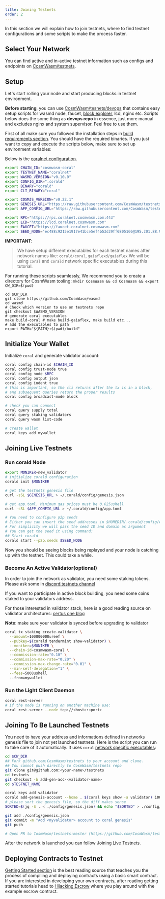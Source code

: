 ```yaml
---
title: Joining Testnets
order: 2
---
```


In this section we will explain how to join testnets, where to find testnet configurations and some scripts to make the process faster.

## Select Your Network

You can find active and in-active testnet information such as configs and endpoints on [CosmWasm/testnets](https://github.com/CosmWasm/testnets).

## Setup

Let's start rolling your node and start producing blocks in testnet environment.

**Before starting**, you can use [CosmWasm/tesnets/devops](https://github.com/CosmWasm/testnets/tree/master/devops) that contains easy setup scripts for wasmd
node, faucet, [block explorer](https://github.com/CosmWasm/big-dipper), lcd, nginx etc. Scripts
below does the some thing as **devops repo** in essence, just more manual and excludes nginx and system supervisor. Feel free
to use them.

First of all make sure you followed the installation steps in [build requirements section](./build-requirements.md). You should have the required binaries. If you just want to copy and execute the scripts below, make sure to set up environment variables:

Below is the [coralnet configuration](https://github.com/CosmWasm/testnets/tree/master/coralnet).

```sh
export CHAIN_ID="cosmwasm-coral"
export TESTNET_NAME="coralnet"
export WASMD_VERSION="v0.10.0"
export CONFIG_DIR=".corald"
export BINARY="corald"
export CLI_BINARY="coral"

export COSMJS_VERSION="v0.22.1"
export GENESIS_URL="https://raw.githubusercontent.com/CosmWasm/testnets/master/coralnet/config/genesis.json"
export APP_CONFIG_URL="https://raw.githubusercontent.com/CosmWasm/testnets/master/coralnet/config/app.toml"

export RPC="https://rpc.coralnet.cosmwasm.com:443"
export LCD="https://lcd.coralnet.cosmwasm.com"
export FAUCET="https://faucet.coralnet.cosmwasm.com"
export SEED_NODE="ec488c9215e1917e41bce5ef4b53d39ff6805166@195.201.88.9:26656"
```

**IMPORTANT**:
>We have setup different executables for each testnet names after network names like: `corald/coral`, `gaiaflexd/gaiaflex`
We will be using `coral` and `corald` network specific executables during this tutorial.

For running these scripts seamlessly, We recommend you to create a directory for CosmWasm tooling:
`mkdir CosmWasm && cd CosmWasm && export CW_DIR=$(pwd)`

```shell script
cd $CW_DIR
git clone https://github.com/CosmWasm/wasmd
cd wasmd
# Check which version to use on testnets repo
git checkout $WASMD_VERSION
# generate coral executables
make build-coral # make build-gaiaflex, make build etc...
# add the executables to path
export PATH="${PATH}:$(pwd)/build"
```

## Initialize Your Wallet

Initialize `coral` and generate validator account:

```sh
coral config chain-id $CHAIN_ID
coral config trust-node true
coral config node $RPC
coral config output json
coral config indent true
# this is important, so the cli returns after the tx is in a block,
# and subsequent queries return the proper results
coral config broadcast-mode block

# check you can connect
coral query supply total
coral query staking validators
coral query wasm list-code

# create wallet
coral keys add mywallet
```

## Joining Live Testnets

### Run corald Node

```sh
export MONIKER=new_validator
# initialize corald configuration
corald init $MONIKER

# get the testnets genesis file
curl -sSL $GENESIS_URL > ~/.corald/config/genesis.json

# get app.toml. Minimum gas prices must be 0.025ushell
curl -sSL $APP_CONFIG_URL > ~/.corald/config/app.toml

# You need to configure p2p seeds
# Either you can insert the seed addresses in $HOMEDIR/.corald/config/config.toml to "seeds"
# For simplicity we will pass the seed ID and domain as argument
# You can get the seed it using command:
## Start corald
corald start --p2p.seeds $SEED_NODE
```

Now you should be seeing blocks being replayed and your node is catching up with the testnet. This could take a while.

### Become An Active Validator(optional)

In order to join the network as validator, you need some staking tokens.
Please ask some in [discord testnets channel](https://docs.cosmwasm.com/chat)

If you want to participate in active block building, you need some coins staked to your validators address.

For those interested in validator stack, here is a good reading source on validator architectures: [certus one blog](https://kb.certus.one/)

**Note**: make sure your validator is synced before upgrading to validator

```sh
coral tx staking create-validator \
  --amount=100000000ureef \
  --pubkey=$(corald tendermint show-validator) \
  --moniker=$MONIKER \
  --chain-id=cosmwasm-coral \
  --commission-rate="0.10" \
  --commission-max-rate="0.20" \
  --commission-max-change-rate="0.01" \
  --min-self-delegation="1" \
  --fees=5000ushell
  --from=mywallet
```

### Run the Light Client Daemon

```sh
coral rest-server
# if the node is running on another machine use:
coral rest-server --node tcp://<host>:<port>
```

## Joining To Be Launched Testnets

You need to have your address and informations defined in networks genesis file to join not yet launched testnets.
Here is the script you can run to take care of it automatically. It uses `coral` [network specific executables](https://github.com/CosmWasm/testnets/tree/master/coralnet):

```sh
cd $CW_DIR
## Fork github.com:CosmWasm/testnets to your account and clone.
## You cannot push directly to CosmWasm/testnets repo
git clone git@github.com:<your-name>/testnets
cd testnets
git checkout -b add-gen-acc-<validator-name>
cd $TESTNET_NAME

coral keys add validator
corald add-genesis-account --home . $(coral keys show -a validator) 100000000ushell,100000000ureef
# please sort the genesis file, so the diff makes sense
SORTED=$(jq -S . < ./config/genesis.json) && echo "$SORTED" > ./config/genesis.json

git add ./config/genesis.json
git commit -m "Add <myvalidator> account to coral genesis"
git push

# Open PR to CosmWasm/testnets:master (https://github.com/CosmWasm/testnets)
```

After the network is launched you can follow [Joining Live Testnets](#joining-live-testnets).

## Deploying Contracts to Testnet

[Getting Started section](../getting-started/intro.md) is the best reading source that teaches you the process of compiling and deploying contracts using a basic smart contract. If you are interested in developing your own contracts, after reading getting started tutorials head to [Hijacking Escrow](../learn/hijack-escrow/intro.md) where you play around with the example escrow contract.
